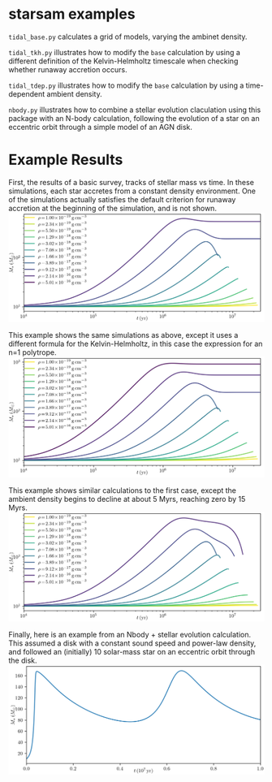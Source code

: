 # starsam examples
`tidal_base.py` calculates a grid of models, varying the ambinet density.

`tidal_tkh.py` illustrates how to modify the `base` calculation by using a different definition of the Kelvin-Helmholtz timescale when checking whether runaway accretion occurs.

`tidal_tdep.py` illustrates how to modify the `base` calculation by using a time-dependent ambient density. 

`nbody.py` illustrates how to combine a stellar evolution claculation using this package with an N-body calculation, following the evolution of a star on an eccentric orbit through a simple model of an AGN disk.

# Example Results
First, the results of a basic survey, tracks of stellar mass vs time. In these simulations, each star accretes from a constant density environment. One of the simulations actually satisfies the default criterion for runaway accretion at the beginning of the simulation, and is not shown. 
![basic](base_results.png)

This example shows the same simulations as above, except it uses a different formula for the Kelvin-Helmholtz, in this case the expression for an n=1 polytrope. 
![Kelvin-Helmholtz](tkh_results.png)

This example shows similar calculations to the first case, except the ambient density begins to decline at about 5 Myrs, reaching zero by 15 Myrs.
![Time-dependence](tdep_results.png)

Finally, here is an example from an Nbody + stellar evolution calculation. This assumed a disk with a constant sound speed and power-law density, and followed an (initially) 10 solar-mass star on an eccentric orbit through the disk.
![2-body](nbody_results.png)
